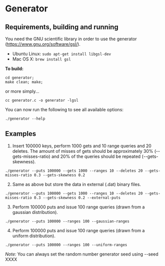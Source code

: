 # Generator #

## Requirements, building and running ##
You need the GNU scientific library in order to use the generator (https://www.gnu.org/software/gsl/).

* Ubuntu Linux: ```sudo apt-get install libgsl-dev```
* Mac OS X: ```brew install gsl```


**To build:**
```
cd generator;
make clean; make;
```

or more simply...
```
cc generator.c -o generator -lgsl
```

You can now run the following to see all available options:
```
./generator --help
```

## Examples ##
1. Insert 100000 keys, perform 1000 gets and 10 range queries and 20 deletes. The amount of misses of gets should be approximately 30% (--gets-misses-ratio) and 20% of the queries should be repeated (--gets-skewness).

```
./generator --puts 100000 --gets 1000 --ranges 10 --deletes 20 --gets-misses-ratio 0.3 --gets-skewness 0.2 
```

2. Same as above but store the data in external (.dat) binary files.
```
./generator --puts 100000 --gets 1000 --ranges 10 --deletes 20 --gets-misses-ratio 0.3 --gets-skewness 0.2 --external-puts 
```

3. Perform 100000 puts and issue 100 range queries (drawn from a gaussian distribution).
```
./generator --puts 100000 --ranges 100 --gaussian-ranges
```

4. Perform 100000 puts and issue 100 range queries (drawn from a uniform distribution).
```
./generator --puts 100000 --ranges 100 --uniform-ranges
```

*Note:* You can always set the random number generator seed using --seed XXXX